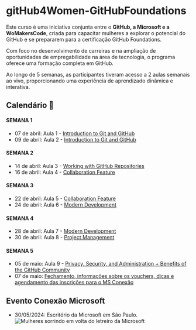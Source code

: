# gitHub4Women-GitHubFoundations
Este curso é uma iniciativa conjunta entre o **GitHub, a Microsoft e a WoMakersCode**, criada para capacitar mulheres a explorar o potencial do GitHub e se prepararem para a certificação GitHub Foundations.

Com foco no desenvolvimento de carreiras e na ampliação de oportunidades de empregabilidade na área de tecnologia, o programa oferece uma formação completa em GitHub.

Ao longo de 5 semanas, as participantes tiveram acesso a 2 aulas semanais ao vivo, proporcionando uma experiência de aprendizado dinâmica e interativa.

## Calendário 📅

#### SEMANA 1
- 07 de abril: Aula 1 - [Introduction to Git and GitHub](https://www.youtube.com/watch?v=nI0_ye9AzNk) 
- 09 de abril: Aula 2 - [Introduction to Git and GitHub](https://www.youtube.com/watch?v=d1RTVvfGW88) 

#### SEMANA 2                    
- 14 de abril: Aula 3 - [Working with GitHub Repositories](https://www.youtube.com/watch?v=QAM11RtM5xk)
- 16 de abril: Aula 4 - [Collaboration Feature](https://www.youtube.com/watch?v=40_7rmEtrxQ)  

#### SEMANA 3                    
- 22 de abril: Aula 5 - [Collaboration Feature](https://www.youtube.com/watch?v=kTcyI9TJwBE)    
- 24 de abril: Aula 6 - [Modern Development](https://www.youtube.com/watch?v=FgLtL38SCVc)        

#### SEMANA 4                    
- 28 de abril: Aula 7 -  [Modern Development](https://www.youtube.com/watch?v=T3yEy3rPE44)
- 30 de abril: Aula 8 - [Project Management](https://www.youtube.com/watch?v=7gt5MSebF_Q)

#### SEMANA 5                    
- 05 de maio: Aula 9 - [Privacy, Security, and Administration + Benefits of the GitHub Community](https://www.youtube.com/watch?v=-vyyOFYOaHA)
- 07 de maio: [Fechamento, informações sobre os vouchers, dicas e agendamento das inscrições para o MS Conexão](https://www.youtube.com/watch?v=CNtY2okCqA0)

## Evento Conexão Microsoft
- 30/05/2024: Escritório da Microsoft em São Paulo.
![Mulheres sorrindo em volta do letreiro da Microsoft](imagem-evento-microsoft.png)
